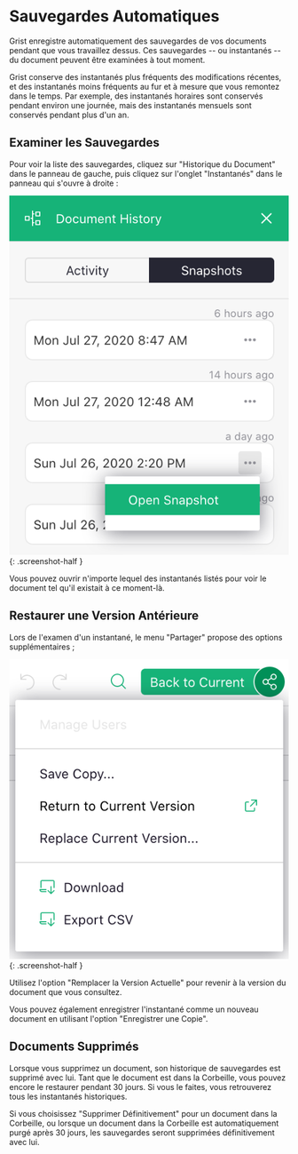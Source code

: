 # Sauvegardes Automatiques

Grist enregistre automatiquement des sauvegardes de vos documents pendant que vous travaillez dessus. Ces sauvegardes -- ou instantanés -- du document peuvent être examinées à tout moment.

Grist conserve des instantanés plus fréquents des modifications récentes, et des instantanés moins fréquents au fur et à mesure que vous remontez dans le temps. Par exemple, des instantanés horaires sont conservés pendant environ une journée, mais des instantanés mensuels sont conservés pendant plus d'un an.

## Examiner les Sauvegardes

Pour voir la liste des sauvegardes, cliquez sur "Historique du Document" dans le panneau de gauche, puis cliquez sur l'onglet "Instantanés" dans le panneau qui s'ouvre à droite :

<span class="screenshot-large">*![Menu Copie Non Enregistrée](images/automatic-backups/doc-history.png)*</span>
{: .screenshot-half }

Vous pouvez ouvrir n'importe lequel des instantanés listés pour voir le document tel qu'il existait à ce moment-là.

## Restaurer une Version Antérieure

Lors de l'examen d'un instantané, le menu "Partager" propose des options supplémentaires ;

<span class="screenshot-large">*![Menu Copie Non Enregistrée](images/automatic-backups/snapshot-share-menu.png)*</span>
{: .screenshot-half }

Utilisez l'option "Remplacer la Version Actuelle" pour revenir à la version du document que vous consultez.

Vous pouvez également enregistrer l'instantané comme un nouveau document en utilisant l'option "Enregistrer une Copie".

## Documents Supprimés

Lorsque vous supprimez un document, son historique de sauvegardes est supprimé avec lui. Tant que le document est dans la Corbeille, vous pouvez encore le restaurer pendant 30 jours. Si vous le faites, vous retrouverez tous les instantanés historiques.

Si vous choisissez "Supprimer Définitivement" pour un document dans la Corbeille, ou lorsque un document dans la Corbeille est automatiquement purgé après 30 jours, les sauvegardes seront supprimées définitivement avec lui.